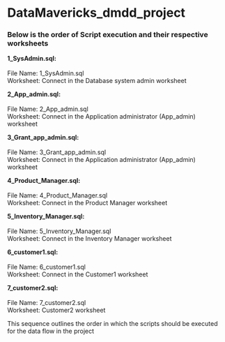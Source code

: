 # DataMavericks_dmdd_project


### Below is the order of Script execution and their respective worksheets<br>

**1_SysAdmin.sql:**<br><br>
File Name: 1_SysAdmin.sql<br>
Worksheet: Connect in the Database system admin worksheet

**2_App_admin.sql:**<br><br>
File Name: 2_App_admin.sql<br>
Worksheet: Connect in the Application administrator (App_admin) worksheet

**3_Grant_app_admin.sql:**<br><br>
File Name: 3_Grant_app_admin.sql<br>
Worksheet: Connect in the Application administrator (App_admin) worksheet

**4_Product_Manager.sql:**<br><br>
File Name: 4_Product_Manager.sql<br>
Worksheet: Connect in the Product Manager worksheet

**5_Inventory_Manager.sql:**<br><br>
File Name: 5_Inventory_Manager.sql<br>
Worksheet: Connect in the Inventory Manager worksheet

**6_customer1.sql:**<br><br>
File Name: 6_customer1.sql<br>
Worksheet: Connect in the Customer1 worksheet

**7_customer2.sql:**<br><br>
File Name: 7_customer2.sql<br>
Worksheet: Customer2 worksheet

This sequence outlines the order in which the scripts should be executed for the data flow in the project
